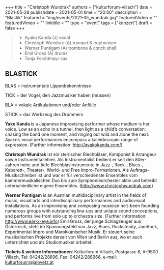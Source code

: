 +++
title = "Christoph Wundrak"
authors = ["kulturforum-villach"]
date = 2021-05-28
publishdate = 2021-05-01
time = "20:00"
description = "Blastik"
featured = "img/events/2021-05_wundrak.jpg"
featuredVideo = ""
featuredVimeo = ""
linktitle = ""
type = "event"
tags = ["konzert"]
draft = false
+++

> - Ayako Kanda (J) vocal
> - Christoph Wundrak (A) trumpet & euphonium
> - Werner Puntigam (A) trombone & conch shell
> - Emil Gross (A) drums
> - Tanja Feichtmayr sax

## BLASTICK

BLAS = instrumentale Lippenbekenntnisse

TICK = der Vogel, den Jazzmusiker haben (müssen)

BLA = vokale Artikulationen und/oder Anfälle

STICK = das Werkzeug des Drummers

**Yako Kanda** is a Japanese improvising performer whose medium is her voice.
Low as an echo in a tunnel, then light as a child’s conversation; chasing the
band one moment, and ringing out wild and alone the next: Ayako’s vocal
performances encompass a kaleidoscopic range of expression. (Further
information: http://ayakokanda.com/)

**Christoph Wundrak** ist ein steirischer Blechbläser, Komponist & Arrangeur
sowie Instrumentallehrer. Als Instrumentalist bedient er seit den 80er-Jahren
hohe und tiefe Blechblasinstrumente in Jazz-, Rock-, Blues-, Kabarett-,
Theater-, World- und Free Impro-Formationen. Als Auftrags-Musikschreiber ist
und war er für verschiedenste Ensembles vom kammermusikalischen Duo bis
zum Symphonieorchester aktiv und betreibt unterschiedliche eigene
Ensembles. (http://www.christophwundrak.com)

**Werner Puntigam** is an Austrian multidisciplinary artist in the fields of music,
visual arts and interdisciplinary performances and audiovisual installations. As
an improvising and composing musician he’s been founding numerous groups
with outstanding line-ups and unique sound conceptions, and performs live
from solo up to orchestra size. (Further information: http://www.ear-x-eye.info)
Emil Gross, der junge Schlagzeuger aus Österreich, steht im Spannungsfeld
von Jazz, Blues, Rocksteady, JamRock, Experimental Impro und
Marokkanischer Musik. Er steuert seine musikalischen Projekte derzeit von
Wien und Berlin aus, wo er auch unterrichtet und als Studiomusiker arbeitet.

**Tickets & weitere Informationen**: Kulturforum Villach, Postgasse 8, A-9500 Villach, Tel: 04242/28896,
Fax: 04242/288966, e-mail: kulturforum@jalovetz.at